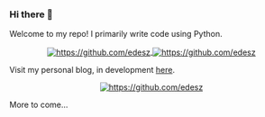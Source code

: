 ### Hi there 👋

Welcome to my repo! I primarily write code using Python.

<div align="center">
<a href="https://github.com/edesz">
  <img align="center" alt="https://github.com/edesz" src="https://github-readme-stats.vercel.app/api/top-langs/?username=edesz&layout=compact&theme=blue-green" />
</a>
<a href="https://github.com/edesz">
  <img align="center" alt="https://github.com/edesz" src="https://github-readme-stats.vercel.app/api?username=edesz&theme=blue-green&show_icons=true" />
</a>
</div>

Visit my personal blog, in development [here](https://edesz.github.io/explanatory-pages/).

<div align="center">
<a href="https://github.com/edesz">
  <img align="center" alt="https://github.com/edesz" src="https://github-readme-stats.vercel.app/api/wakatime?username=edesz&theme=blue-green" />
</a>
</div>

More to come...
